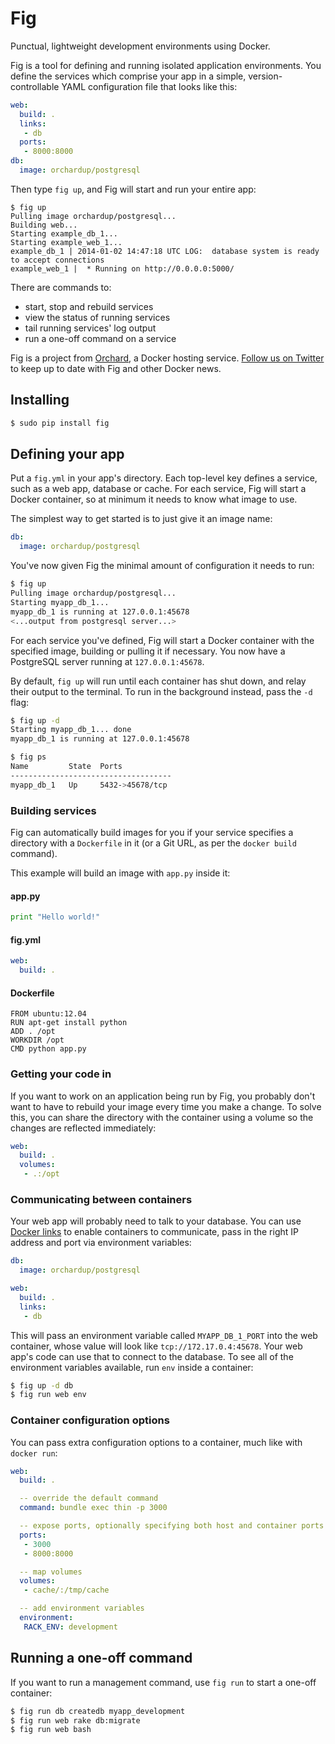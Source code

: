 Fig
====

Punctual, lightweight development environments using Docker.

Fig is a tool for defining and running isolated application environments. You define the services which comprise your app in a simple, version-controllable YAML configuration file that looks like this:

```yaml
web:
  build: .
  links:
   - db
  ports:
   - 8000:8000
db:
  image: orchardup/postgresql
```

Then type `fig up`, and Fig will start and run your entire app:

    $ fig up
    Pulling image orchardup/postgresql...
    Building web...
    Starting example_db_1...
    Starting example_web_1...
    example_db_1 | 2014-01-02 14:47:18 UTC LOG:  database system is ready to accept connections
    example_web_1 |  * Running on http://0.0.0.0:5000/

There are commands to:

 - start, stop and rebuild services
 - view the status of running services
 - tail running services' log output
 - run a one-off command on a service

Fig is a project from [Orchard](https://orchardup.com), a Docker hosting service. [Follow us on Twitter](https://twitter.com/orchardup) to keep up to date with Fig and other Docker news.


Installing
----------

```bash
$ sudo pip install fig
```

Defining your app
-----------------

Put a `fig.yml` in your app's directory. Each top-level key defines a service, such as a web app, database or cache. For each service, Fig will start a Docker container, so at minimum it needs to know what image to use.

The simplest way to get started is to just give it an image name:

```yaml
db:
  image: orchardup/postgresql
```

You've now given Fig the minimal amount of configuration it needs to run:

```bash
$ fig up
Pulling image orchardup/postgresql...
Starting myapp_db_1...
myapp_db_1 is running at 127.0.0.1:45678
<...output from postgresql server...>
```

For each service you've defined, Fig will start a Docker container with the specified image, building or pulling it if necessary. You now have a PostgreSQL server running at `127.0.0.1:45678`.

By default, `fig up` will run until each container has shut down, and relay their output to the terminal. To run in the background instead, pass the `-d` flag:

```bash
$ fig up -d
Starting myapp_db_1... done
myapp_db_1 is running at 127.0.0.1:45678

$ fig ps
Name         State  Ports
------------------------------------
myapp_db_1   Up     5432->45678/tcp
```

### Building services

Fig can automatically build images for you if your service specifies a directory with a `Dockerfile` in it (or a Git URL, as per the `docker build` command).

This example will build an image with `app.py` inside it:

#### app.py

```python
print "Hello world!"
```

#### fig.yml

```yaml
web:
  build: .
```

#### Dockerfile

    FROM ubuntu:12.04
    RUN apt-get install python
    ADD . /opt
    WORKDIR /opt
    CMD python app.py



### Getting your code in

If you want to work on an application being run by Fig, you probably don't want to have to rebuild your image every time you make a change. To solve this, you can share the directory with the container using a volume so the changes are reflected immediately:

```yaml
web:
  build: .
  volumes:
   - .:/opt
```


### Communicating between containers

Your web app will probably need to talk to your database. You can use [Docker links](http://docs.docker.io/en/latest/use/port_redirection/#linking-a-container) to enable containers to communicate, pass in the right IP address and port via environment variables:

```yaml
db:
  image: orchardup/postgresql

web:
  build: .
  links:
   - db
```

This will pass an environment variable called `MYAPP_DB_1_PORT` into the web container, whose value will look like `tcp://172.17.0.4:45678`. Your web app's code can use that to connect to the database. To see all of the environment variables available, run `env` inside a container:

```bash
$ fig up -d db
$ fig run web env
```


### Container configuration options

You can pass extra configuration options to a container, much like with `docker run`:

```yaml
web:
  build: .

  -- override the default command
  command: bundle exec thin -p 3000

  -- expose ports, optionally specifying both host and container ports (a random host port will be chosen otherwise)
  ports:
   - 3000
   - 8000:8000

  -- map volumes
  volumes:
   - cache/:/tmp/cache

  -- add environment variables
  environment:
   RACK_ENV: development
```


Running a one-off command
-------------------------

If you want to run a management command, use `fig run` to start a one-off container:

```bash
$ fig run db createdb myapp_development
$ fig run web rake db:migrate
$ fig run web bash
```


